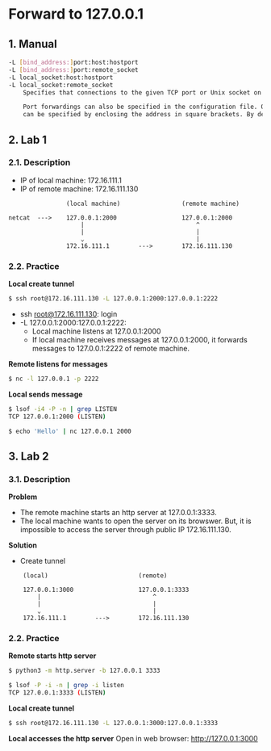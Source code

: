 # Forward to 127.0.0.1
## 1. Manual
```sh
-L [bind_address:]port:host:hostport
-L [bind_address:]port:remote_socket
-L local_socket:host:hostport
-L local_socket:remote_socket
    Specifies that connections to the given TCP port or Unix socket on the local (client) host are to be forwarded to the given host and port, or Unix socket, on the remote side. This works by allocating a socket to listen to either a TCP port on the local side, optionally bound to the specified bind_address, or to a Unix socket. Whenever a connection is made to the local port or socket, the connection is forwarded over the secure channel, and a connection is made to either host port hostport, or the Unix socket remote_socket, from the remote machine.

    Port forwardings can also be specified in the configuration file. Only the superuser can forward privileged ports. IPv6 addresses
    can be specified by enclosing the address in square brackets. By default, the local port is bound in accordance with the GatewayPorts setting.  However, an explicit bind_address may be used to bind the connection to a specific address.  The bind_address of “localhost” indicates that the listening port be bound for local use only, while an empty address or ‘*’ indicates that the port should be available from all interfaces.
```

## 2. Lab 1
### 2.1. Description
- IP of local machine:  172.16.111.1
- IP of remote machine: 172.16.111.130

```
                (local machine)                 (remote machine)

netcat  --->    127.0.0.1:2000                  127.0.0.1:2000
                    |                               ^
                    |                               |
                    ⌄                               |
                172.16.111.1        --->        172.16.111.130
```

### 2.2. Practice
**Local create tunnel**
```sh
$ ssh root@172.16.111.130 -L 127.0.0.1:2000:127.0.0.1:2222
```
- ssh root@172.16.111.130: login
- -L 127.0.0.1:2000:127.0.0.1:2222:
    - Local machine listens at 127.0.0.1:2000
    - If local machine receives messages at 127.0.0.1:2000, it forwards messages to 127.0.0.1:2222 of remote machine.

**Remote listens for messages**
```sh
$ nc -l 127.0.0.1 -p 2222
```

**Local sends message**
```sh
$ lsof -i4 -P -n | grep LISTEN
TCP 127.0.0.1:2000 (LISTEN)

$ echo 'Hello' | nc 127.0.0.1 2000
```

## 3. Lab 2
### 3.1. Description
**Problem**
- The remote machine starts an http server at 127.0.0.1:3333. 
- The local machine wants to open the server on its browswer. But, it is impossible to access the server through public IP 172.16.111.130.

**Solution**
- Create tunnel
```
    (local)                         (remote)

    127.0.0.1:3000                  127.0.0.1:3333
        |                               ^
        |                               |
        ⌄                               |
    172.16.111.1        --->        172.16.111.130
```

### 2.2. Practice
**Remote starts http server**
```sh
$ python3 -m http.server -b 127.0.0.1 3333
```

```sh
$ lsof -P -i -n | grep -i listen
TCP 127.0.0.1:3333 (LISTEN)
```

**Local create tunnel**
```sh
$ ssh root@172.16.111.130 -L 127.0.0.1:3000:127.0.0.1:3333
```

**Local accesses the http server**
Open in web browser: http://127.0.0.1:3000